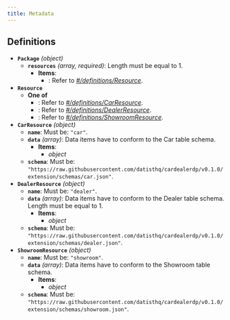 ```yaml
---
title: Metadata
---
```


## Definitions

- <a id="definitions/Package"></a>**`Package`** *(object)*
  - <a id="definitions/Package/properties/resources"></a>**`resources`** *(array, required)*: Length must be equal to 1.
    - **Items**:
        - <a id="definitions/Package/properties/resources/items/0"></a>: Refer to *[#/definitions/Resource](#definitions/Resource)*.
- <a id="definitions/Resource"></a>**`Resource`**
  - **One of**
    - <a id="definitions/Resource/oneOf/0"></a>: Refer to *[#/definitions/CarResource](#definitions/CarResource)*.
    - <a id="definitions/Resource/oneOf/1"></a>: Refer to *[#/definitions/DealerResource](#definitions/DealerResource)*.
    - <a id="definitions/Resource/oneOf/2"></a>: Refer to *[#/definitions/ShowroomResource](#definitions/ShowroomResource)*.
- <a id="definitions/CarResource"></a>**`CarResource`** *(object)*
  - <a id="definitions/CarResource/properties/name"></a>**`name`**: Must be: `"car"`.
  - <a id="definitions/CarResource/properties/data"></a>**`data`** *(array)*: Data items have to conform to the Car table schema.
    - **Items**:
        - <a id="definitions/CarResource/properties/data/items/0"></a>*object*
  - <a id="definitions/CarResource/properties/schema"></a>**`schema`**: Must be: `"https://raw.githubusercontent.com/datisthq/cardealerdp/v0.1.0/extension/schemas/car.json"`.
- <a id="definitions/DealerResource"></a>**`DealerResource`** *(object)*
  - <a id="definitions/DealerResource/properties/name"></a>**`name`**: Must be: `"dealer"`.
  - <a id="definitions/DealerResource/properties/data"></a>**`data`** *(array)*: Data items have to conform to the Dealer table schema. Length must be equal to 1.
    - **Items**:
        - <a id="definitions/DealerResource/properties/data/items/0"></a>*object*
  - <a id="definitions/DealerResource/properties/schema"></a>**`schema`**: Must be: `"https://raw.githubusercontent.com/datisthq/cardealerdp/v0.1.0/extension/schemas/dealer.json"`.
- <a id="definitions/ShowroomResource"></a>**`ShowroomResource`** *(object)*
  - <a id="definitions/ShowroomResource/properties/name"></a>**`name`**: Must be: `"showroom"`.
  - <a id="definitions/ShowroomResource/properties/data"></a>**`data`** *(array)*: Data items have to conform to the Showroom table schema.
    - **Items**:
        - <a id="definitions/ShowroomResource/properties/data/items/0"></a>*object*
  - <a id="definitions/ShowroomResource/properties/schema"></a>**`schema`**: Must be: `"https://raw.githubusercontent.com/datisthq/cardealerdp/v0.1.0/extension/schemas/showroom.json"`.
